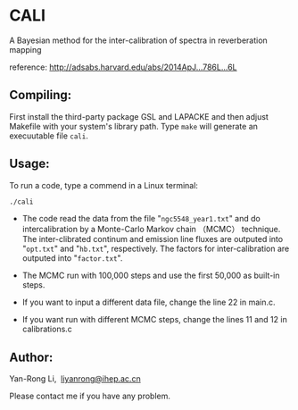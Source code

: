 # CALI
A Bayesian method for the inter-calibration of spectra in reverberation mapping

reference: http://adsabs.harvard.edu/abs/2014ApJ...786L...6L

## Compiling:  
First install the third-party package GSL and LAPACKE and then adjust Makefile with your system's library path. Type 
``make`` will generate an execuutable file ``cali``.

## Usage:

To run a code, type a commend in a Linux terminal:

```Bash
./cali
```

* The code read the data from the file "``ngc5548_year1.txt``" and do intercalibration by a Monte-Carlo Markov chain （MCMC） technique. 
The inter-clibrated continum and emission line fluxes are outputed into "``opt.txt``" and "``hb.txt``", respectively. 
The factors for inter-calibration are outputed into "``factor.txt``".

* The MCMC run with 100,000 steps and use the first 50,000 as built-in steps. 

* If you want to input a different data file, change the line 22 in main.c.

* If you want run with different MCMC steps, change the lines 11 and 12 in calibrations.c

## Author:
Yan-Rong Li,  liyanrong@ihep.ac.cn

Please contact me if you have any problem.
